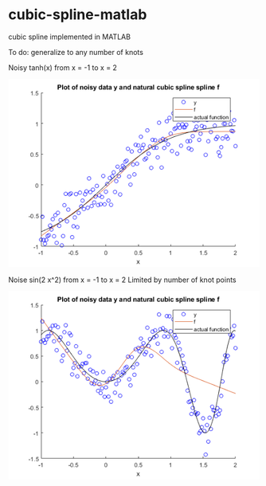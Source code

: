 # cubic-spline-matlab
 cubic spline implemented in MATLAB

 To do: generalize to any number of knots
 
 Noisy tanh(x) from x = -1 to x = 2
 
 ![](plot_tanh.png)
 
 Noise sin(2 x^2) from x = -1 to x = 2
 Limited by number of knot points
 
 ![](plot_sin_2_xsq.png)
 
